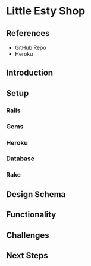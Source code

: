 # Little Esty Shop

## References
- GitHub Repo
- Heroku

## Introduction

## Setup

### Rails

### Gems

### Heroku

### Database

### Rake

## Design Schema

## Functionality

## Challenges

## Next Steps
